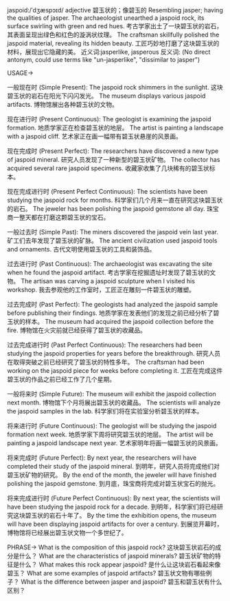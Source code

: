 jaspoid:/ˈdʒæspɔɪd/
adjective
碧玉状的；像碧玉的
Resembling jasper; having the qualities of jasper.
The archaeologist unearthed a jaspoid rock, its surface swirling with green and red hues. 考古学家出土了一块碧玉状的岩石，其表面呈现出绿色和红色的漩涡状纹理。
The craftsman skillfully polished the jaspoid material, revealing its hidden beauty.  工匠巧妙地打磨了这块碧玉状的材料，展现出它隐藏的美。
近义词:jasperlike, jasperous
反义词: (No direct antonym, could use terms like "un-jasperlike", "dissimilar to jasper")


USAGE->

一般现在时 (Simple Present):
The jaspoid rock shimmers in the sunlight.  这块碧玉状的岩石在阳光下闪闪发光。
The museum displays various jaspoid artifacts.  博物馆展出各种碧玉状的文物。

现在进行时 (Present Continuous):
The geologist is examining the jaspoid formation.  地质学家正在检查碧玉状的地层。
The artist is painting a landscape with a jaspoid cliff.  艺术家正在画一幅带有碧玉状悬崖的风景画。

现在完成时 (Present Perfect):
The researchers have discovered a new type of jaspoid mineral.  研究人员发现了一种新型的碧玉状矿物。
The collector has acquired several rare jaspoid specimens.  收藏家收集了几块稀有的碧玉状标本。

现在完成进行时 (Present Perfect Continuous):
The scientists have been studying the jaspoid rock for months.  科学家们几个月来一直在研究这块碧玉状的岩石。
The jeweler has been polishing the jaspoid gemstone all day.  珠宝商一整天都在打磨这颗碧玉状的宝石。

一般过去时 (Simple Past):
The miners discovered the jaspoid vein last year.  矿工们去年发现了碧玉状的矿脉。
The ancient civilization used jaspoid tools and ornaments.  古代文明使用碧玉状的工具和装饰品。

过去进行时 (Past Continuous):
The archaeologist was excavating the site when he found the jaspoid artifact.  考古学家在挖掘遗址时发现了碧玉状的文物。
The artisan was carving a jaspoid sculpture when I visited his workshop.  我去参观他的工作室时，工匠正在雕刻一件碧玉状的雕塑。

过去完成时 (Past Perfect):
The geologists had analyzed the jaspoid sample before publishing their findings.  地质学家在发表他们的发现之前已经分析了碧玉状的样本。
The museum had acquired the jaspoid collection before the fire.  博物馆在火灾前就已经获得了碧玉状的收藏品。

过去完成进行时 (Past Perfect Continuous):
The researchers had been studying the jaspoid properties for years before the breakthrough.  研究人员在取得突破之前已经研究了碧玉状的特性多年。
The craftsman had been working on the jaspoid piece for weeks before completing it.  工匠在完成这件碧玉状的作品之前已经工作了几个星期。

一般将来时 (Simple Future):
The museum will exhibit the jaspoid collection next month.  博物馆下个月将展出碧玉状的收藏品。
The scientists will analyze the jaspoid samples in the lab.  科学家们将在实验室分析碧玉状的样本。

将来进行时 (Future Continuous):
The geologist will be studying the jaspoid formation next week.  地质学家下周将研究碧玉状的地层。
The artist will be painting a jaspoid landscape next year.  艺术家明年将画一幅碧玉状的风景画。

将来完成时 (Future Perfect):
By next year, the researchers will have completed their study of the jaspoid mineral.  到明年，研究人员将完成他们对碧玉状矿物的研究。
By the end of the month, the jeweler will have finished polishing the jaspoid gemstone.  到月底，珠宝商将完成对碧玉状宝石的抛光。

将来完成进行时 (Future Perfect Continuous):
By next year, the scientists will have been studying the jaspoid rock for a decade.  到明年，科学家们将已经研究这块碧玉状的岩石十年了。
By the time the exhibition opens, the museum will have been displaying jaspoid artifacts for over a century.  到展览开幕时，博物馆将已经展出碧玉状文物一个多世纪了。


PHRASE->
What is the composition of this jaspoid rock?  这块碧玉状岩石的成分是什么？
What are the characteristics of jaspoid minerals?  碧玉状矿物的特征是什么？
What makes this rock appear jaspoid?  是什么让这块岩石看起来像碧玉？
What are some examples of jaspoid artifacts?  碧玉状文物有哪些例子？
What is the difference between jasper and jaspoid?  碧玉和碧玉状有什么区别？
